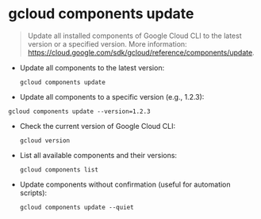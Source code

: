# gcloud components update

> Update all installed components of Google Cloud CLI to the latest version or a specified version.
> More information: <https://cloud.google.com/sdk/gcloud/reference/components/update>.

- Update all components to the latest version:

  
  `gcloud components update`
 

- Update all components to a specific version (e.g., 1.2.3):

 
 `gcloud components update --version=1.2.3`
  

- Check the current version of Google Cloud CLI:


  `gcloud version`


- List all available components and their versions:


  `gcloud components list`


- Update components without confirmation (useful for automation scripts):


  `gcloud components update --quiet`
